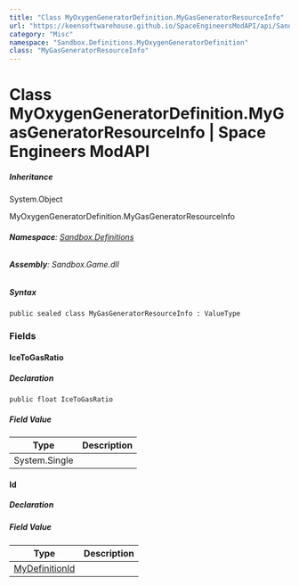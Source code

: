 ```yaml
---
title: "Class MyOxygenGeneratorDefinition.MyGasGeneratorResourceInfo"
url: "https://keensoftwarehouse.github.io/SpaceEngineersModAPI/api/Sandbox.Definitions.MyOxygenGeneratorDefinition.MyGasGeneratorResourceInfo.html"
category: "Misc"
namespace: "Sandbox.Definitions.MyOxygenGeneratorDefinition"
class: "MyGasGeneratorResourceInfo"
---
```


# Class MyOxygenGeneratorDefinition.MyGasGeneratorResourceInfo | Space Engineers ModAPI

##### Inheritance

System.Object

MyOxygenGeneratorDefinition.MyGasGeneratorResourceInfo

###### **Namespace**: [Sandbox.Definitions](https://keensoftwarehouse.github.io/SpaceEngineersModAPI/api/Sandbox.Definitions.html)

###### **Assembly**: Sandbox.Game.dll

##### Syntax

```
public sealed class MyGasGeneratorResourceInfo : ValueType
```

### Fields

#### IceToGasRatio

##### Declaration

```
public float IceToGasRatio
```

##### Field Value

| Type | Description |
| --- | --- |
| System.Single |     |

#### Id

##### Declaration

##### Field Value

| Type | Description |
| --- | --- |
| [MyDefinitionId](https://keensoftwarehouse.github.io/SpaceEngineersModAPI/api/VRage.Game.MyDefinitionId.html) |     |